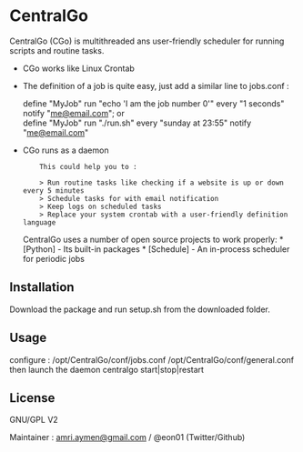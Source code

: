 # CentralGo
CentralGo (CGo) is multithreaded ans user-friendly scheduler for running scripts and routine tasks.
*   CGo works like Linux Crontab

*   The definition of a job is quite easy, just add a similar line to jobs.conf :    


    define \"MyJob\" run \"echo 'I am the job number 0'\" every \"1 seconds\" notify \"me@email.com\";
or    
    define \"MyJob\" run \"./run.sh\" every \"sunday at 23:55\" notify \"me@email.com\"

*   CGo runs as a daemon

            This could help you to : 

            > Run routine tasks like checking if a website is up or down every 5 minutes
            > Schedule tasks for with email notification
            > Keep logs on scheduled tasks
            > Replace your system crontab with a user-friendly definition language
    
    CentralGo uses a number of open source projects to work properly:
              * [Python] - Its built-in packages
              * [Schedule] - An in-process scheduler for periodic jobs

## Installation
Download the package and run setup.sh from the downloaded folder.

## Usage
configure : 
    /opt/CentralGo/conf/jobs.conf
    /opt/CentralGo/conf/general.conf
then launch the daemon
    centralgo start|stop|restart

## License
GNU/GPL V2


Maintainer : amri.aymen@gmail.com / @eon01 (Twitter/Github)
